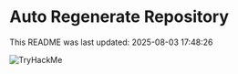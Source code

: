 # Auto Regenerate Repository

This README was last updated: 2025-08-03 17:48:26

 ![TryHackMe](https://tryhackme.com/badge/533634)